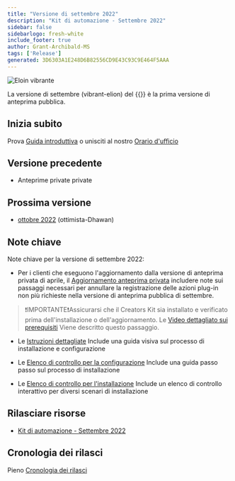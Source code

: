 ```yaml
---
title: "Versione di settembre 2022"
description: "Kit di automazione - Settembre 2022"
sidebar: false
sidebarlogo: fresh-white
include_footer: true
author: Grant-Archibald-MS
tags: ['Release']
generated: 3D6303A1E248D6B82556CD9E43C93C9E464F5AAA
---
```


![Eloin vibrante](/images/vibrant-elion.png)

La versione di settembre (vibrant-elion) del {{<product-name>}} è la prima versione di anteprima pubblica.

## Inizia subito

Prova [Guida introduttiva](/it/get-started) o unisciti al nostro [Orario d'ufficio](/it/office-hours)

## Versione precedente

- Anteprime private private

## Prossima versione

- [ottobre 2022](/it/releases/october-2022) (ottimista-Dhawan)

## Note chiave

Note chiave per la versione di settembre 2022:

- Per i clienti che eseguono l'aggiornamento dalla versione di anteprima privata di aprile, il [Aggiornamento anteprima privata](https://github.com/microsoft/powercat-automation-kit/blob/main/docs/private-preview-upgrade.md) includere note sui passaggi necessari per annullare la registrazione delle azioni plug-in non più richieste nella versione di anteprima pubblica di settembre.

>❗IMPORTANTE❗Assicurarsi che il Creators Kit sia installato e verificato prima dell'installazione o dell'aggiornamento. Le [Video dettagliato sui prerequisiti](https://github.com/microsoft/powercat-automation-kit/blob/main/docs/walkthrough.md) Viene descritto questo passaggio.

- Le [Istruzioni dettagliate](https://github.com/microsoft/powercat-automation-kit/blob/main/docs/walkthrough.md) Include una guida visiva sul processo di installazione e configurazione

- Le [Elenco di controllo per la configurazione](https://learn.microsoft.com/power-automate/guidance/automation-kit/setup/setup-checklist) Include una guida passo passo sul processo di installazione

- Le [Elenco di controllo per l'installazione](/it/get-started/install-checklist) Include un elenco di controllo interattivo per diversi scenari di installazione

## Rilasciare risorse

- [Kit di automazione - Settembre 2022](https://github.com/microsoft/powercat-automation-kit/releases/tag/AutomationKit-September2022)

## Cronologia dei rilasci

Pieno [Cronologia dei rilasci](/it/releases)
